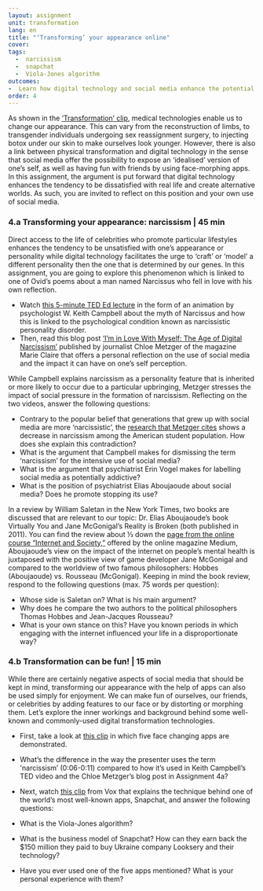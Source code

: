 ```yaml
---
layout: assignment
unit: transformation
lang: en
title: "‘Transforming’ your appearance online"  
cover:
tags:
  -  narcissism
  -  snapchat
  -  Viola-Jones algorithm
outcomes:
-  Learn how digital technology and social media enhance the potential for self-fashioning and experimenting with changing one’s appearance as well as how innovations in digital technology generate apps that can be used for entertainment. 
order: 4
---
```

As shown in the [‘Transformation’ clip](https://ranke2.uni.lu/u/transformation/#c-clip.en), medical technologies enable us to change our appearance. This can vary from the reconstruction of limbs, to transgender individuals undergoing sex reassignment surgery, to injecting botox under our skin to make ourselves look younger. However, there is also a link between physical transformation and digital technology in the sense that social media offer the possibility to expose an ‘idealised’ version of one’s self, as well as having fun with friends by using face-morphing apps. In this assignment, the argument is put forward that digital technology enhances the tendency to be dissatisfied with real life and create alternative worlds. As such, you are invited to reflect on this position and your own use of social media.
<!-- more -->

<!-- briefing-student -->

### 4.a Transforming your appearance: narcissism | 45 min 
<!-- section-contents -->

Direct access to the life of celebrities who promote particular lifestyles enhances the tendency to be unsatisfied with one’s appearance or personality while digital technology facilitates the urge to ‘craft’ or ‘model’ a different personality then the one that is determined by our genes. In this assignment, you are going to explore this phenomenon which is linked to one of Ovid’s poems about a man named Narcissus who fell in love with his own reflection.

- Watch [this 5-minute TED Ed lecture](https://youtu.be/arJLy3hX1E8) in the form of an animation by psychologist W. Keith Campbell about the myth of Narcissus and how this is linked to the psychological condition known as narcissistic personality disorder.
- Then, read this blog post [‘I’m in Love With Myself: The Age of Digital Narcissism’](https://www.marieclaire.com/culture/a16767138/social-media-narcissism/) published by journalist Chloe Metzger of the magazine Marie Claire that offers a personal reflection on the use of social media and the impact it can have on one’s self perception.

While Campbell explains narcissism as a personality feature that is inherited or more likely to occur due to a particular upbringing, Metzger stresses the impact of social pressure in the formation of narcissism. Reflecting on the two videos, answer the following questions:

- Contrary to the popular belief that generations that grew up with social media are more ‘narcissistic’, the [research that Metzger cites](https://www.ncbi.nlm.nih.gov/pubmed/29065280) shows a decrease in narcissism among the American student population. How does she explain this contradiction? 
- What is the argument that Campbell makes for dismissing the term ‘narcissism’ for the intensive use of social media?
- What is the argument that psychiatrist Erin Vogel makes for labelling social media as potentially addictive?
- What is the position of psychiatrist Elias Aboujaoude about social media? Does he promote stopping its use?

In a review by William Saletan in the New York Times, two books are discussed that are relevant to our topic: Dr. Elias Aboujaoude’s book Virtually You and Jane McGonigal’s Reality is Broken (both published in 2011). You can find the review about ⅓ down the [page from the online course “Internet and Society,”](https://medium.com/@bhsecinternet/thursday-october-8-class-5-16646a58f4de) offered by the online magazine Medium, Aboujaoude’s view on the impact of the internet on people’s mental health is juxtaposed with the positive view of game developer Jane McGonigal and compared to the worldview of two famous philosophers: Hobbes (Aboujaoude) vs. Rousseau (McGonigal). Keeping in mind the book review, respond to the following questions (max. 75 words per question):

- Whose side is Saletan on? What is his main argument? 
- Why does he compare the two authors to the political philosophers Thomas Hobbes and Jean-Jacques Rousseau? 
- What is your own stance on this? Have you known periods in which engaging with the internet influenced your life in a disproportionate way?

<!-- section -->  

### 4.b  Transformation can be fun! | 15 min
<!-- section-contents -->

While there are certainly negative aspects of social media that should be kept in mind, transforming our appearance with the help of apps can also be used simply for enjoyment. We can make fun of ourselves, our friends, or celebrities by adding features to our face or by distorting or morphing them. Let’s explore the inner workings and background behind some well-known and commonly-used digital transformation technologies. 

- First, take a look at [this clip](https://www.youtube.com/watch?v=LN-5fJS_SBs) in which five face changing apps are demonstrated.
- What’s the difference in the way the presenter uses the term 'narcissism’ (0:06-0:11) compared to how it’s used in Keith Campbell’s TED video and the Chloe Metzger’s blog post in Assignment 4a?

- Next, watch [this clip](https://youtu.be/Pc2aJxnmzh0) from Vox that explains the technique behind one of the world’s most well-known apps, Snapchat, and answer the following questions:
- What is the Viola-Jones algorithm?
- What is the business model of Snapchat? How can they earn back the $150 million they paid to buy Ukraine company Looksery and their technology? 
- Have you ever used one of the five apps mentioned? What is your personal experience with them? 


<!-- briefing-teacher -->

